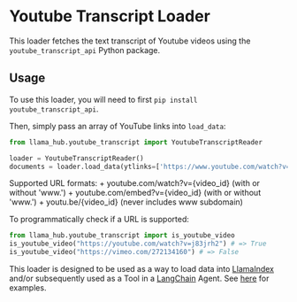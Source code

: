 # Youtube Transcript Loader

This loader fetches the text transcript of Youtube videos using the `youtube_transcript_api` Python package.

## Usage

To use this loader, you will need to first `pip install youtube_transcript_api`.

Then, simply pass an array of YouTube links into `load_data`:

```python
from llama_hub.youtube_transcript import YoutubeTranscriptReader

loader = YoutubeTranscriptReader()
documents = loader.load_data(ytlinks=['https://www.youtube.com/watch?v=i3OYlaoj-BM'])
```

Supported URL formats:
    + youtube.com/watch?v={video_id} (with or without 'www.')
    + youtube.com/embed?v={video_id} (with or without 'www.')
    + youtu.be/{video_id} (never includes www subdomain)

To programmatically check if a URL is supported:

```python
from llama_hub.youtube_transcript import is_youtube_video
is_youtube_video("https://youtube.com/watch?v=j83jrh2") # => True
is_youtube_video("https://vimeo.com/272134160") # => False
```

This loader is designed to be used as a way to load data into [LlamaIndex](https://github.com/jerryjliu/llama_index/tree/main/llama_index) and/or subsequently used as a Tool in a [LangChain](https://github.com/hwchase17/langchain) Agent. See [here](https://github.com/emptycrown/llama-hub/tree/main) for examples.
